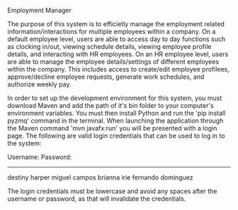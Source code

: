 Employment Manager 

The purpose of this system is to efficietly manage the employment related information/interactions for multiple employees within a company. On a default employee level, users are able to access day to day functions such as clocking in/out, viewing schedule details, viewing employee profile details, and interacting with HR employees. On an HR employee level, users are able to manage the employee details/settings of different employees within the company. This includes access to create/edit employee profilees, approve/decline employee requests, generate work schedules, and authorize weekly pay.

In order to set up the development environment for this system, you must download Maven and add the path of it's bin folder to your computer's environment variables. You must then install Python and run the 'pip install pyzmq' command in the terminal. When launching the application through the Maven command 'mvn javafx:run' you will be presented with a login page. The following are valid login credentials that can be used to log in to the system:

Username:        Password:
---------        ---------
destiny          harper
miguel           campos
brianna          irie
fernando         dominguez

The login credentials must be lowercase and avoid any spaces after the username or password, as that will invalidate the credentials. 

